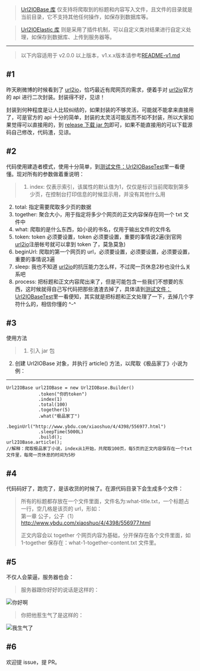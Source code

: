> [Url2IOBase 库](https://github.com/xiaosongfu/Url2IOBase) 仅支持将爬取到的标题和内容写入文件，且文件的目录就是当前目录，它不支持其他任何操作，如保存到数据库等。

> [Url2IOElastic 库](https://github.com/xiaosongfu/Url2IOElastic) 则是采用了插件机制，可以自定义类对结果进行自定义处理，如保存到数据库、上传到服务器等。

---
> 以下内容适用于 v2.0.0 以上版本，v1.x.x版本请参考[README-v1.md](https://github.com/xiaosongfu/Url2IOBase/blob/master/README-v1.md)

## #1
昨天刷微博的时候看到了 [url2io](http://www.url2io.com/)，恰巧最近有爬网页的需求，便着手对 [url2io](http://www.url2io.com/)官方的 api 进行二次封装。封装得不好，见谅！

封装到何种程度是让人比较纠结的，如果封装的不够灵活，可能就不能拿来直接用了，可是官方的 api 十分的简单，封装的太灵活可能反而不如不封装，所以大家如果觉得可以直接用的，到 [release 下载 jar 包](https://github.com/xiaosongfu/Url2IOBase/releases/download/v1.0.0/Url2IOBase.jar)即可，如果不能直接用的可以下载源码自己修改，代码渣，见谅。

## #2
代码使用建造者模式，使用十分简单，到[测试文件：Url2IOBaseTest](https://github.com/xiaosongfu/Url2IOBase/blob/master/src/com/fuxiaosong/url2iobase/Url2IOBaseTest.java)里一看便懂。现对所有的参数做着重说明：

> 1. index: 仅表示索引，该属性的默认值为1，仅仅是标识当前爬取到第多少页，在控制台打印信息的时候显示用，并没有其他什么用
2. total: 指定需要爬取多少页的数据
3. together: 聚合大小，用于指定将多少个网页的正文内容保存在同一个 txt 文件中
4. what: 爬取的是什么东西，如小说的书名，仅用于输出文件的文件名
5. token: token 必须要设置，token 必须要设置，重要的事情说2遍(到官网[url2io](http://www.url2io.com/)注册帐号就可以拿到 token 了，莫急莫急)
7. beginUrl: 爬取的第一个网页的 url，必须要设置，必须要设置，必须要设置，重要的事情说3遍
8. sleep: 我也不知道 [url2io](http://www.url2io.com/)的抗压能力怎么样，不过爬一页休息2秒也没什么关系吧
9. process: 把标题和正文内容爬出来了，但是可能包含一些我们不想要的东西，这时候就得自己写代码把那些渣渣去掉了，具体请到[测试文件：Url2IOBaseTest](https://github.com/xiaosongfu/Url2IOBase/blob/master/src/com/fuxiaosong/url2iobase/Url2IOBaseTest.java)里一看便知，其实就是把标题和正文处理了一下，去掉几个字符什么的，相信你懂的 ^-^

## #3
使用方法
> 1. 引入 jar 包
2. 创建 Url2IOBase 对象，并执行 article() 方法，以爬取《极品家丁》小说为例：

---  

    Url2IOBase url2IOBase = new Url2IOBase.Builder()
                .token("你的token")
                .index(1)
                .total(100)
                .together(5)
                .what("极品家丁")
                .beginUrl("http://www.ybdu.com/xiaoshuo/4/4398/556977.html")
                .sleepTime(5000L)
                .build();
    url2IOBase.article();
    //解释：爬取极品家丁小说，index从1开始，共爬取100页，每5页的正文内容保存在一个txt文件里，每爬一页休息的时间为5秒

## #4
代码码好了，跑完了，是该收货的时候了。在源代码目录下会生成多个文件：
> 所有的标题都存放在一个文件里面，文件名为:what-title.txt，一个标题占一行，空几格是该页的 url，形如：  
第一章 公子，公子（1）    http://www.ybdu.com/xiaoshuo/4/4398/556977.html
>
> 正文内容会以 together 个网页内容为基础，分开保存在各个文件里面，如1-together 保存在：what-1-together-content.txt 文件里。

## #5
不仅人会蒙逼，服务器也会：

> 服务器跟你好好的说话是这样的：

![你好啊](http://xiaosongfu-github.nos-eastchina1.126.net/success.png)


> 你把他惹生气了是这样的：

![我生气了](http://xiaosongfu-github.nos-eastchina1.126.net/error.png)

## #6
欢迎提 issue，提 PR。
